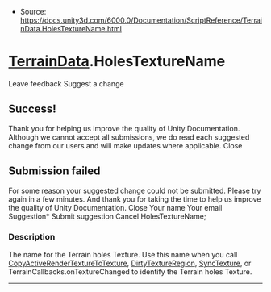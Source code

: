 * Source: https://docs.unity3d.com/6000.0/Documentation/ScriptReference/TerrainData.HolesTextureName.html

#  [TerrainData](https://docs.unity3d.com/6000.0/Documentation/ScriptReference/TerrainData.html).HolesTextureName
Leave feedback
Suggest a change
## Success!
Thank you for helping us improve the quality of Unity Documentation. Although we cannot accept all submissions, we do read each suggested change from our users and will make updates where applicable.
Close
## Submission failed
For some reason your suggested change could not be submitted. Please <a>try again</a> in a few minutes. And thank you for taking the time to help us improve the quality of Unity Documentation.
Close
Your name Your email Suggestion* Submit suggestion
Cancel
HolesTextureName; 
### Description
The name for the Terrain holes Texture.
Use this name when you call [CopyActiveRenderTextureToTexture](https://docs.unity3d.com/6000.0/Documentation/ScriptReference/TerrainData.CopyActiveRenderTextureToTexture.html), [DirtyTextureRegion](https://docs.unity3d.com/6000.0/Documentation/ScriptReference/TerrainData.DirtyTextureRegion.html), [SyncTexture](https://docs.unity3d.com/6000.0/Documentation/ScriptReference/TerrainData.SyncTexture.html), or TerrainCallbacks.onTextureChanged to identify the Terrain holes Texture.
* * *
